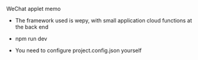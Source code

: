 WeChat applet memo

- The framework used is wepy, with small application cloud functions at the back end

- npm run dev

- You need to configure project.config.json yourself
